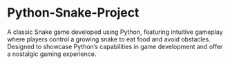 # Python-Snake-Project
A classic Snake game developed using Python, featuring intuitive gameplay where players control a growing snake to eat food and avoid obstacles. Designed to showcase Python’s capabilities in game development and offer a nostalgic gaming experience.
